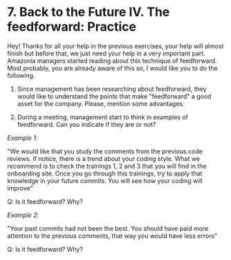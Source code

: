# 7. Back to the Future IV. The feedforward: Practice

Hey! Thanks for all your help in the previous exercises, your help will almost finish but before that, we just need your help in a very important part. Amazonia managers started reading about this technique of feedforward. Most probably, you are already aware of this so, I would like you to do the following.

1. Since management has been researching about feedforward, they would like to understand the points that make "feedforward" a good asset for the company. Please, mention some advantages:

2. During a meeting, management start to think in examples of feedforward. Can you indicate if they are or not?

*Example 1*:

"We would like that you study the comments from the previous code reviews. If notice, there is a trend about your coding style. What we recommend is to check the trainings 1, 2 and 3 that you will find in the onboarding site. Once you go through this trainings, try to apply that knowledge in your future commits. You will see how your coding will improve"

Q: Is it feedforward? Why?

*Example 2*:

"Your past commits had not been the best. You should have paid more attention to the previous comments, that way you would have less errors"

Q: Is it feedforward? Why?

